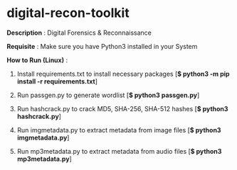 # digital-recon-toolkit

**Description** : Digital Forensics & Reconnaissance

**Requisite** : Make sure you have Python3 installed in your System

**How to Run (Linux)** :

1. Install requirements.txt to install necessary packages [**$ python3 -m pip install -r requirements.txt**] 

2. Run passgen.py to generate wordlist [**$ python3 passgen.py**]

3. Run hashcrack.py to crack MD5, SHA-256, SHA-512 hashes [**$ python3 hashcrack.py**]

4. Run imgmetadata.py to extract metadata from image files [**$ python3 imgmetadata.py**]

5. Run mp3metadata.py to extract metadata from audio files [**$ python3 mp3metadata.py**]
